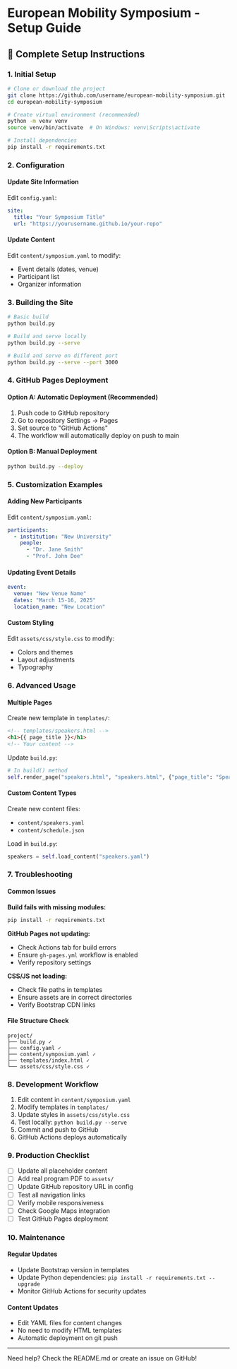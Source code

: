 # European Mobility Symposium - Setup Guide

## 🚀 Complete Setup Instructions

### 1. Initial Setup

```bash
# Clone or download the project
git clone https://github.com/username/european-mobility-symposium.git
cd european-mobility-symposium

# Create virtual environment (recommended)
python -m venv venv
source venv/bin/activate  # On Windows: venv\Scripts\activate

# Install dependencies
pip install -r requirements.txt
```

### 2. Configuration

#### Update Site Information
Edit `config.yaml`:
```yaml
site:
  title: "Your Symposium Title"
  url: "https://yourusername.github.io/your-repo"
```

#### Update Content
Edit `content/symposium.yaml` to modify:
- Event details (dates, venue)
- Participant list
- Organizer information

### 3. Building the Site

```bash
# Basic build
python build.py

# Build and serve locally
python build.py --serve

# Build and serve on different port
python build.py --serve --port 3000
```

### 4. GitHub Pages Deployment

#### Option A: Automatic Deployment (Recommended)
1. Push code to GitHub repository
2. Go to repository Settings → Pages
3. Set source to "GitHub Actions"
4. The workflow will automatically deploy on push to main

#### Option B: Manual Deployment
```bash
python build.py --deploy
```

### 5. Customization Examples

#### Adding New Participants
Edit `content/symposium.yaml`:
```yaml
participants:
  - institution: "New University"
    people:
      - "Dr. Jane Smith"
      - "Prof. John Doe"
```

#### Updating Event Details
```yaml
event:
  venue: "New Venue Name"
  dates: "March 15-16, 2025"
  location_name: "New Location"
```

#### Custom Styling
Edit `assets/css/style.css` to modify:
- Colors and themes
- Layout adjustments
- Typography

### 6. Advanced Usage

#### Multiple Pages
Create new template in `templates/`:
```html
<!-- templates/speakers.html -->
<h1>{{ page_title }}</h1>
<!-- Your content -->
```

Update `build.py`:
```python
# In build() method
self.render_page("speakers.html", "speakers.html", {"page_title": "Speakers"})
```

#### Custom Content Types
Create new content files:
- `content/speakers.yaml`
- `content/schedule.json`

Load in `build.py`:
```python
speakers = self.load_content("speakers.yaml")
```

### 7. Troubleshooting

#### Common Issues

**Build fails with missing modules:**
```bash
pip install -r requirements.txt
```

**GitHub Pages not updating:**
- Check Actions tab for build errors
- Ensure `gh-pages.yml` workflow is enabled
- Verify repository settings

**CSS/JS not loading:**
- Check file paths in templates
- Ensure assets are in correct directories
- Verify Bootstrap CDN links

#### File Structure Check
```
project/
├── build.py ✓
├── config.yaml ✓
├── content/symposium.yaml ✓
├── templates/index.html ✓
└── assets/css/style.css ✓
```

### 8. Development Workflow

1. Edit content in `content/symposium.yaml`
2. Modify templates in `templates/`
3. Update styles in `assets/css/style.css`
4. Test locally: `python build.py --serve`
5. Commit and push to GitHub
6. GitHub Actions deploys automatically

### 9. Production Checklist

- [ ] Update all placeholder content
- [ ] Add real program PDF to `assets/`
- [ ] Update GitHub repository URL in config
- [ ] Test all navigation links
- [ ] Verify mobile responsiveness
- [ ] Check Google Maps integration
- [ ] Test GitHub Pages deployment

### 10. Maintenance

#### Regular Updates
- Update Bootstrap version in templates
- Update Python dependencies: `pip install -r requirements.txt --upgrade`
- Monitor GitHub Actions for security updates

#### Content Updates
- Edit YAML files for content changes
- No need to modify HTML templates
- Automatic deployment on git push

---

Need help? Check the README.md or create an issue on GitHub!
